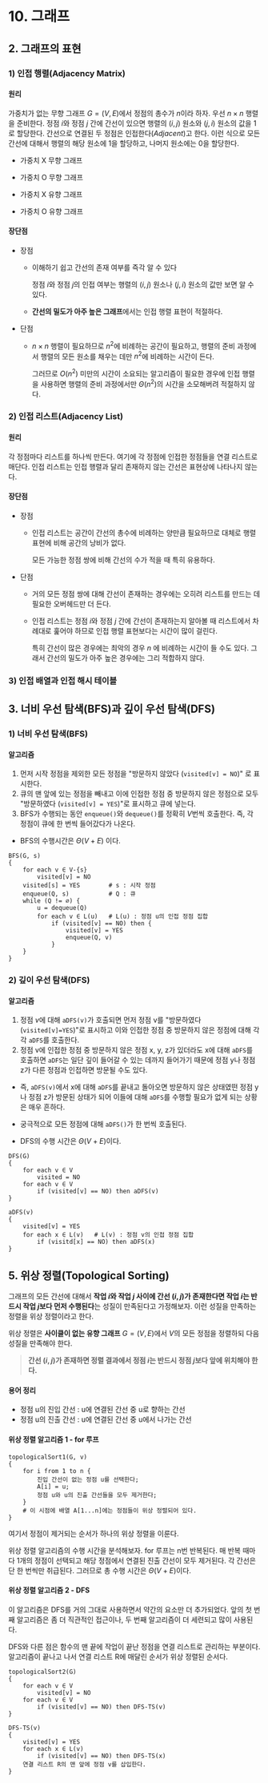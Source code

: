 # 10. 그래프

## 2. 그래프의 표현

### 1) 인접 행렬(Adjacency Matrix)

#### 원리

가중치가 없는 무향 그래프 $G=(V, E)$에서 정점의 총수가 $n$이라 하자. 우선 $n \times n$ 행렬을 준비한다. 정점 $i$와 정점 $j$ 간에 간선이 있으면  행렬의 $(i, j)$ 원소와 $(j, i)$ 원소의 값을 1로 할당한다. 간선으로 연결된 두 정점은 인접한다(*Adjacent*)고 한다. 이런 식으로 모든 간선에 대해서 행렬의 해당 원소에 1을 할당하고, 나머지 원소에는 0을 할당한다.



- 가중치 X 무향 그래프

- 가중치 O 무향 그래프

- 가중치 X 유향 그래프

- 가중치 O 유향 그래프



#### 장단점

* 장점

  * 이해하기 쉽고 간선의 존재 여부를 즉각 알 수 있다

    정점 $i$와 정점 $j$의 인접 여부는 행렬의 $(i, j)$ 원소나 $(j, i)$ 원소의 값만 보면 알 수 있다.

  * **간선의 밀도가 아주 높은 그래프**에서는 인접 행렬 표현이 적절하다.

* 단점

  * $n \times n$ 행렬이 필요하므로 $n^2$에 비례하는 공간이 필요하고, 행렬의 준비 과정에서 행렬의 모든 원소를 채우는 데만 $n^2$에 비례하는 시간이 든다.

    그러므로 $O(n^2)$ 미만의 시간이 소요되는 알고리즘이 필요한 경우에 인접 행렬을 사용하면 행렬의 준비 과정에서만 $\Theta(n^2)​$의 시간을 소모해버려 적절하지 않다.



### 2) 인접 리스트(Adjacency List)

#### 원리

각 정점마다 리스트를 하나씩 만든다. 여기에 각 정점에 인접한 정점들을 연결 리스트로 매단다. 인접 리스트는 인접 행렬과 달리 존재하지 않는 간선은 표현상에 나타나지 않는다.



#### 장단점

* 장점

  * 인접 리스트는 공간이 간선의 총수에 비례하는 양만큼 필요하므로 대체로 행렬 표현에 비해 공간의 낭비가 없다.

    모든 가능한 정점 쌍에 비해 간선의 수가 적을 때 특히 유용하다.

* 단점

  * 거의 모든 정점 쌍에 대해 간선이 존재하는 경우에는 오히려 리스트를 만드는 데 필요한 오버헤드만 더 든다.

  * 인접 리스트는 정점 $i$와 정점 $j$ 간에 간선이 존재하는지 알아볼 때 리스트에서 차례대로 훑어야 하므로 인접 행렬 표현보다는 시간이 많이 걸린다. 

    특히 간선이 많은 경우에는 최악의 경우 $n$ 에 비례하는 시간이 들 수도 있다. 그래서 간선의 밀도가 아주 높은 경우에는 그리 적합하지 않다.



### 3) 인접 배열과 인접 해시 테이블





## 3. 너비 우선 탐색(BFS)과 깊이 우선 탐색(DFS)

### 1) 너비 우선 탐색(BFS)

#### 알고리즘

1. 먼저 시작 정점을 제외한 모든 정점을 "방문하지 않았다 (`visited[v] = NO`)" 로 표시한다. 
2. 큐의 맨 앞에 있는 정점을 빼내고 이에 인접한 정점 중 방문하지 않은 정점으로 모두 "방문하였다 (`visited[v] = YES`)"로 표시하고 큐에 넣는다.
3. BFS가 수행되는 동안 `enqueue()`와 `dequeue()`를 정확히 $V$번씩 호출한다. 즉, 각 정점이 큐에 한 번씩 들어갔다가 나온다.

* BFS의 수행시간은 $\Theta(V + E)$ 이다.



```pseudocode
BFS(G, s)
{
    for each v ∈ V-{s}
    	visited[v] = NO
    visited[s] = YES		# s : 시작 정점
    enqueue(Q, s)			# Q : 큐
    while (Q != ∅) {
        u = dequeue(Q)
        for each v ∈ L(u)	# L(u) : 정점 u의 인접 정점 집합
        	if (visited[v] == NO) then {
                visited[v] = YES
                enqueue(Q, v)
        	}
    }
}
```





### 2) 깊이 우선 탐색(DFS)

#### 알고리즘

1. 정점 $v$에 대해 `aDFS(v)`가 호출되면 먼저 정점 v를 "방문하였다(`visited[v]=YES`)"로 표시하고 이와 인접한 정점 중 방문하지 않은 정점에 대해 각각 `aDFS`를 호출한다.
2. 정점 v에 인접한 정점 중 방문하지 않은 정점 x, y, z가 있더라도 x에 대해 `aDFS`를 호출하면 `aDFS`는 일단 깊이 들어갈 수 있는 데까지 들어가기 때문에 정점 y나 정점 z가 다른 정점과 인접하면 방문될 수도 있다.

* 즉, `aDFS(v)`에서 x에 대해 `aDFS`를 끝내고 돌아오면 방문하지 않은 상태였떤 정점 y나 정점 z가 방문된 상태가 되어 이들에 대해 `aDFS`를 수행할 필요가 없게 되는 상황은 매우 흔하다.

* 궁극적으로 모든 정점에 대해 `aDFS()`가 한 번씩 호출된다.

* DFS의 수행 시간은 $\Theta(V+E)$이다.



```pseudocode
DFS(G)
{
    for each v ∈ V
    	visited = NO
    for each v ∈ V
    	if (visited[v] == NO) then aDFS(v)
}

aDFS(v)
{
    visited[v] = YES
    for each x ∈ L(v)	# L(v) : 정점 v의 인접 정점 집합
    	if (visitd[x] == NO) then aDFS(x)
}
```





## 5. 위상 정렬(Topological Sorting)

그래프의 모든 간선에 대해서 **작업 $i$와 작업 $j$ 사이에 간선 $(i, j)$가 존재한다면 작업 $i$는 반드시 작업 $j$보다 먼저 수행된다**는 성질이 만족된다고 가정해보자. 이런 성질을 만족하는 정렬을 위상 정렬이라고 한다.

위상 정렬은 **사이클이 없는 유향 그래프** $G=(V, E)$에서 $V$의 모든 정점을 정렬하되 다음 성질을 만족해야 한다.

>  **간선 $(i, j)$가 존재하면 정렬 결과에서 정점 $i$는 반드시 정점 $j$보다 앞에 위치해야 한다.**



#### 용어 정리

* 정점 u의 진입 간선 : u에 연결된 간선 중 u로 향하는 간선
* 정점 u의 진출 간선 : u에 연결된 간선 중 u에서 나가는 간선



#### 위상 정렬 알고리즘 1 - for 루프

```pseudocode
topologicalSort1(G, v)
{
    for i from 1 to n {
        진입 간선이 없는 정점 u를 선택한다;
        A[i] = u;
        정점 u와 u의 진출 간선들을 모두 제거한다;
    }
    # 이 시점에 배열 A[1...n]에는 정점들이 위상 정렬되어 있다.
}
```

여기서 정점이 제거되는 순서가 하나의 위상 정렬을 이룬다.

위상 정렬 알고리즘의 수행 시간을 분석해보자. for 루프는 n번 반복된다. 매 반복 때마다 1개의 정점이 선택되고 해당 정점에서 연결된 진출 간선이 모두 제거된다. 각 간선은 단 한 번씩만 취급된다. 그러므로 총 수행 시간은 $\Theta(V+E)​$이다. 



#### 위상 정렬 알고리즘 2 - DFS

이 알고리즘은 DFS를 거의 그대로 사용하면서 약간의 요소만 더 추가되었다. 앞의 첫 번째 알고리즘은 좀 더 직관적인 접근이나, 두 번째 알고리즘이 더 세련되고 많이 사용된다.

DFS와 다른 점은 함수의 맨 끝에 작업이 끝난 정점을 연결 리스트로 관리하는 부분이다. 알고리즘이 끝나고 나서 연결 리스트 R에 매달린 순서가 위상 정렬된 순서다.

```pseudocode
topologicalSort2(G)
{
    for each v ∈ V
    	visited[v] = NO
    for each v ∈ V
    	if (visited[v] == NO) then DFS-TS(v)
}

DFS-TS(v)
{
    visited[v] = YES
    for each x ∈ L(v)
    	if (visited[v] == NO) then DFS-TS(x)
    연결 리스트 R의 맨 앞에 정점 v를 삽입한다.
}
```

